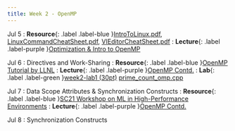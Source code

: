 ```yaml
---
title: Week 2 - OpenMP
---
```


Jul 5
: **Resource**{: .label .label-blue }[IntroToLinux.pdf](../resources/IntroToLinux.pdf), [LinuxCommandCheatSheet.pdf](../resources/LinuxCommandCheatSheet.pdf), [VIEditorCheatSheet.pdf](../resources/VIEditorCheatSheet.pdf)
: **Lecture**{: .label .label-purple }[Optimization & Intro to OpenMP](../slides/HPC_Lec03_Optimization_IntroOpenMP.pdf)

Jul 6
: Directives and Work-Sharing
: **Resource**{: .label .label-blue }[OpenMP Tutorial by LLNL](https://hpc.llnl.gov/tuts/openMP/)
: **Lecture**{: .label .label-purple }[OpenMP Contd.](../slides/HPC_Lec04_OpenMP.pdf)
: **Lab**{: .label .label-green }[week2-lab1 (30pt)](../assignments/week2_lab1) [prime_count_omp.cpp](../resources/prime_count_omp.cpp)

Jul 7
: Data Scope Attributes & Synchronization Constructs
: **Resource**{: .label .label-blue }[SC21 Workshop on ML in High-Performance Environments](https://ornl.github.io/MLHPC/index.html)
: **Lecture**{: .label .label-purple }[OpenMP Contd.](../slides/HPC_Lec05_OpenMP.pdf)

Jul 8
: Synchronization Constructs
